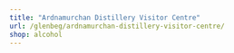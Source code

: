 ```yaml
---
title: "Ardnamurchan Distillery Visitor Centre"
url: /glenbeg/ardnamurchan-distillery-visitor-centre/
shop: alcohol
---
```


